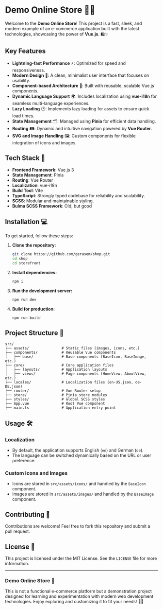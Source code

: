 # Demo Online Store 🚀🔥

Welcome to the **Demo Online Store**! This project is a fast, sleek, and modern example of an e-commerce application built with the latest technologies, showcasing the power of **Vue.js**. 🛍️✨

## Key Features

- **Lightning-fast Performance** ⚡: Optimized for speed and responsiveness.
- **Modern Design** 🎨: A clean, minimalist user interface that focuses on usability.
- **Component-based Architecture** 🧩: Built with reusable, scalable Vue.js components.
- **Dynamic Language Support** 🌍: Includes localization using **vue-i18n** for seamless multi-language experiences.
- **Lazy Loading** 🕐: Implements lazy loading for assets to ensure quick load times.
- **State Management** 🗂️: Managed using **Pinia** for efficient data handling.
- **Routing** 🛤️: Dynamic and intuitive navigation powered by **Vue Router**.
- **SVG and Image Handling** 🖼️: Custom components for flexible integration of icons and images.

## Tech Stack 🔧

- **Frontend Framework**: Vue.js 3
- **State Management**: Pinia
- **Routing**: Vue Router
- **Localization**: vue-i18n
- **Build Tool**: Vite
- **TypeScript**: Strongly typed codebase for reliability and scalability.
- **SCSS**: Modular and maintainable styling.
- **Bulma SCSS Framework**: Old, but good

## Installation 💻

To get started, follow these steps:

1. **Clone the repository:**
   ```bash
   git clone https://github.com/gerasem/shop.git
   cd shop
   cd storefront
   ```

2. **Install dependencies:**
   ```bash
   npm i
   ```

3. **Run the development server:**
   ```bash
   npm run dev
   ```

4. **Build for production:**
   ```bash
   npm run build
   ```

## Project Structure 📂

```
src/
├── assets/               # Static files (images, icons, etc.)
├── components/           # Reusable Vue components
│   ├── base/             # Base components (BaseIcon, BaseImage, etc.)
├── core/                 # Core application files
│   ├── layouts/          # Application layouts
│   ├── views/            # Page components (HomeView, AboutView, etc.)
├── locales/              # Localization files (en-US.json, de-DE.json)
├── router/               # Vue Router setup
├── store/                # Pinia store modules
├── styles/               # Global SCSS styles
├── App.vue               # Root Vue component
├── main.ts               # Application entry point
```

## Usage 🛠️

### Localization
- By default, the application supports English (`en`) and German (`de`).
- The language can be switched dynamically based on the URL or user preference.

### Custom Icons and Images
- Icons are stored in `src/assets/icons/` and handled by the `BaseIcon` component.
- Images are stored in `src/assets/images/` and handled by the `BaseImage` component.

## Contributing 🤝

Contributions are welcome! Feel free to fork this repository and submit a pull request.

## License 📜

This project is licensed under the MIT License. See the `LICENSE` file for more information.

---

### Demo Online Store 🌟
This is not a functional e-commerce platform but a demonstration project designed for learning and experimentation with modern web development technologies. Enjoy exploring and customizing it to fit your needs! 🚀🔥

